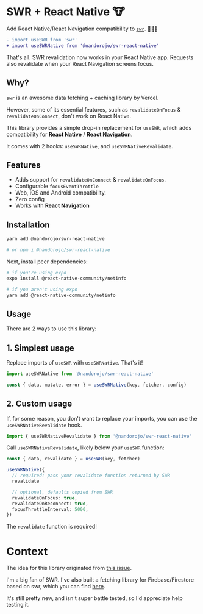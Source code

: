 # SWR + React Native 🐮

Add React Native/React Navigation compatibility to [`swr`](https://swr.vercel.app). 👨🏻‍🔧

```diff
- import useSWR from 'swr'
+ import useSWRNative from '@nandorojo/swr-react-native'
```

That's all. SWR revalidation now works in your React Native app. Requests also revalidate when your React Navigation screens focus.

## Why?

`swr` is an awesome data fetching + caching library by Vercel.

However, some of its essential features, such as `revalidateOnFocus` &amp; `revalidateOnConnect`, don't work on React Native.

This library provides a simple drop-in replacement for `useSWR`, which adds compatibility for **React Native** / **React Navigation**.

It comes with 2 hooks: `useSWRNative`, and `useSWRNativeRevalidate`.

## Features

- Adds support for `revalidateOnConnect` &amp; `revalidateOnFocus`.
- Configurable `focusEventThrottle`
- Web, iOS and Android compatibility.
- Zero config
- Works with **React Navigation**

## Installation

```sh
yarn add @nandorojo/swr-react-native

# or npm i @nandorojo/swr-react-native
```

Next, install peer dependencies:

```sh
# if you're using expo
expo install @react-native-community/netinfo

# if you aren't using expo
yarn add @react-native-community/netinfo
```

## Usage

There are 2 ways to use this library:

## 1. Simplest usage

Replace imports of `useSWR` with `useSWRNative`. That's it!

```ts
import useSWRNative from '@nandorojo/swr-react-native'

const { data, mutate, error } = useSWRNative(key, fetcher, config)
```

## 2. Custom usage

If, for some reason, you don't want to replace your imports, you can use the `useSWRNativeRevalidate` hook.

```ts
import { useSWRNativeRevalidate } from '@nandorojo/swr-react-native'
```

Call `useSWRNativeRevalidate`, likely below your `useSWR` function:

```ts
const { data, revalidate } = useSWR(key, fetcher)

useSWRNative({
  // required: pass your revalidate function returned by SWR
  revalidate

  // optional, defaults copied from SWR
  revalidateOnFocus: true,
  revalidateOnReconnect: true,
  focusThrottleInterval: 5000,
})
```

The `revalidate` function is required!

# Context

The idea for this library originated from [this issue](https://github.com/vercel/swr/issues/417).

I'm a big fan of SWR. I've also built a fetching library for Firebase/Firestore based on swr, which you can find [here](https://github.com/nandorojo/swr-firestore).

It's still pretty new, and isn't super battle tested, so I'd appreciate help testing it.

